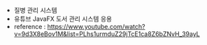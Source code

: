 - 질병 관리 시스템
- 유튜브 JavaFX 도서 관리 시스템 응용
- reference : https://www.youtube.com/watch?v=9d3X8eBov1M&list=PLhs1urmduZ29jTcE1ca8Z6bZNvH_39ayL
